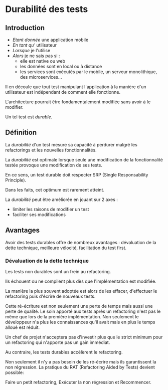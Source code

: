# Durabilité des tests

## Introduction

* *Etant donnée* une application mobile
* *En tant qu'* utilisateur
* *Lorsque* je l'utilise
* *Alors* je ne sais pas si :
  * elle est native ou web
  * les données sont en local ou à distance
  * les services sont exécutés par le mobile, un serveur monolithique, des microservices...

Il en découle que tout test manipulant l'application à la manière d'un utilisateur
est indépendant de comment elle fonctionne.

L'architecture pourrait être fondamentalement modifiée sans avoir à le modifier.

Un tel test est *durable*.

## Définition

La *durabilité* d'un test mesure sa capacité à perdurer malgré les refactorings
et les nouvelles fonctionnalités.

La *durabilité* est optimale lorsque seule une modification de la fonctionnalité
testée provoque une modification de ses tests.

En ce sens, un test durable doit respecter SRP (Single Responsability Principle).

Dans les faits, cet optimum est rarement atteint.

La *durabilité* peut être améliorée en jouant sur 2 axes :
* limiter les raisons de modifier un test
* faciliter ses modifications

## Avantages

Avoir des tests durables offre de nombreux avantages :
dévaluation de la dette technique, meilleure vélocité, facilitation du test first.

### Dévaluation de la dette technique

Les tests non durables sont un frein au refactoring.

Ils échouent ou ne compilent plus dès que l'implémentation est modifiée.

La manière la plus souvent adoptée est alors de les effacer, d'effectuer
le refactoring puis d'écrire de nouveaux tests.

Cette ré-écriture est non seulement une perte de temps mais aussi une
perte de qualité. Le soin apporté aux tests après un refactoring n'est
pas le même que lors de la première implémentation. Non seulement le
développeur n'a plus les connaissances qu'il avait mais en plus le temps
alloué est réduit.

Un chef de projet n'acceptera pas d'investir plus que le strict minimum
pour un refactoring qui n'apporte pas un gain immédiat.

Au contraire, les tests durables accélèrent le refactoring.

Non seulement il n'y a pas besoin de les ré-écrire mais ils garantissent
la non régression. 
La pratique du RAT (Refactoring Aided by Tests) devient possible:

Faire un petit refactoring, Exécuter la non régression et Recommencer.